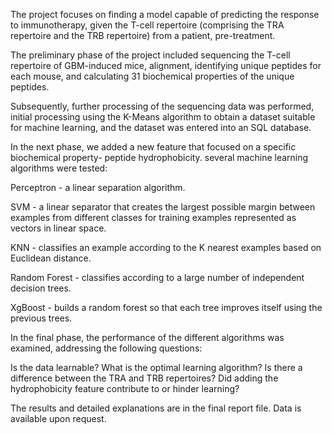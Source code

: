 
The project focuses on finding a model capable of predicting the response to immunotherapy, given the T-cell repertoire (comprising the TRA repertoire and the TRB repertoire) from a patient, pre-treatment.

The preliminary phase of the project included sequencing the T-cell repertoire of GBM-induced mice, alignment, identifying unique peptides for each mouse, and calculating 31 biochemical properties of the unique peptides.

Subsequently, further processing of the sequencing data was performed, initial processing using the K-Means algorithm to obtain a dataset suitable for machine learning, and the dataset was entered into an SQL database.

In the next phase, we added a new feature that focused on a specific biochemical property- peptide hydrophobicity. several machine learning algorithms were tested:

Perceptron - a linear separation algorithm.

SVM - a linear separator that creates the largest possible margin between examples from different classes for training examples represented as vectors in linear space.

KNN - classifies an example according to the K nearest examples based on Euclidean distance.

Random Forest - classifies according to a large number of independent decision trees.

XgBoost - builds a random forest so that each tree improves itself using the previous trees.

In the final phase, the performance of the different algorithms was examined, addressing the following questions:

Is the data learnable?
What is the optimal learning algorithm?
Is there a difference between the TRA and TRB repertoires?
Did adding the hydrophobicity feature contribute to or hinder learning?

The results and detailed explanations are in the final report file. 
Data is available upon request.
